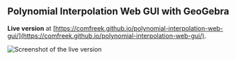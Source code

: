 ## Polynomial Interpolation Web GUI with GeoGebra
**Live version** at [https://comfreek.github.io/polynomial-interpolation-web-gui/](https://comfreek.github.io/polynomial-interpolation-web-gui/).

![Screenshot of the live version](https://cdn.rawgit.com/ComFreek/polynomial-interpolation-web-gui/da60bd7bfd9ad04bbbe3c79c00000f9eceaffe83/Screenshot.png "Screenshot of the live version")